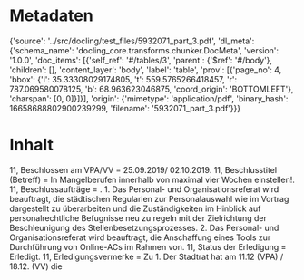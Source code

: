 # Metadaten
{'source': '../src/docling/test_files/5932071_part_3.pdf', 'dl_meta': {'schema_name': 'docling_core.transforms.chunker.DocMeta', 'version': '1.0.0', 'doc_items': [{'self_ref': '#/tables/3', 'parent': {'$ref': '#/body'}, 'children': [], 'content_layer': 'body', 'label': 'table', 'prov': [{'page_no': 4, 'bbox': {'l': 35.33308029174805, 't': 559.5765266418457, 'r': 787.069580078125, 'b': 68.963623046875, 'coord_origin': 'BOTTOMLEFT'}, 'charspan': [0, 0]}]}], 'origin': {'mimetype': 'application/pdf', 'binary_hash': 16658688802900239299, 'filename': '5932071_part_3.pdf'}}}

# Inhalt
11, Beschlossen am VPA/VV = 25.09.2019/ 02.10.2019. 11, Beschlusstitel (Betreff) = In Mangelberufen innerhalb von maximal vier Wochen einstellen!. 11, Beschlussaufträge = . 1. Das Personal- und Organisationsreferat wird beauftragt, die städtischen Regularien zur Personalauswahl wie im Vortrag dargestellt zu überarbeiten und die Zuständigkeiten im Hinblick auf personalrechtliche Befugnisse neu zu regeln mit der Zielrichtung der Beschleunigung des Stellenbesetzungsprozesses. 2. Das Personal- und Organisationsreferat wird beauftragt, die Anschaffung eines Tools zur Durchführung von Online-ACs im Rahmen von. 11, Status der Erledigung = Erledigt. 11, Erledigungsvermerke = Zu 1. Der Stadtrat hat am 11.12 (VPA) / 18.12. (VV) die